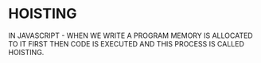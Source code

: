 # HOISTING

IN JAVASCRIPT -
    WHEN WE WRITE A PROGRAM MEMORY IS ALLOCATED TO IT FIRST
    THEN CODE IS EXECUTED AND THIS PROCESS IS CALLED HOISTING.



